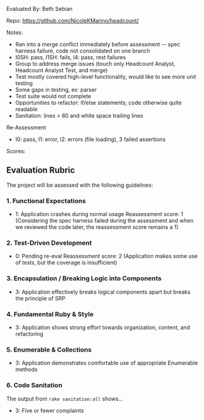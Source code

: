 Evaluated By:
Beth Sebian

Repo:
https://github.com/NicoleKMarino/headcount/

Notes:
- Ran into a merge conflict immediately before assessment -- spec harness failure, code not consolidated on one branch
- I0SH: pass, I1SH: fails, I4: pass, rest failures
- Group to address merge issues (touch only Headcount Analyst, Headcount Analyst Test, and merge)
- Test mostly covered high-level functionality, would like to see more unit testing
- Some gaps in testing, ex: parser
- Test suite would not complete
- Opportunities to refactor: if/else statements; code otherwise quite readable
- Sanitation: lines > 80 and white space trailing lines

Re-Assessment
- I0: pass, I1: error, I2: errors (file loading), 3 failed assertions


Scores:

## Evaluation Rubric

The project will be assessed with the following guidelines:

### 1. Functional Expectations
* 1: Application crashes during normal usage
Reassessment score: 1 (Considering the spec harness failed during the assessment and when we reviewed the code later, the reassessment score remains a 1)

### 2. Test-Driven Development
* 0: Pending re-eval
Reassessment score: 2 (Application makes some use of tests, but the coverage is insufficient)

### 3. Encapsulation / Breaking Logic into Components
* 3: Application effectively breaks logical components apart but breaks the principle of SRP

### 4. Fundamental Ruby & Style
* 3:  Application shows strong effort towards organization, content, and refactoring

### 5. Enumerable & Collections
* 3: Application demonstrates comfortable use of appropriate Enumerable methods

### 6. Code Sanitation
The output from `rake sanitation:all` shows...
* 3: Five or fewer complaints
